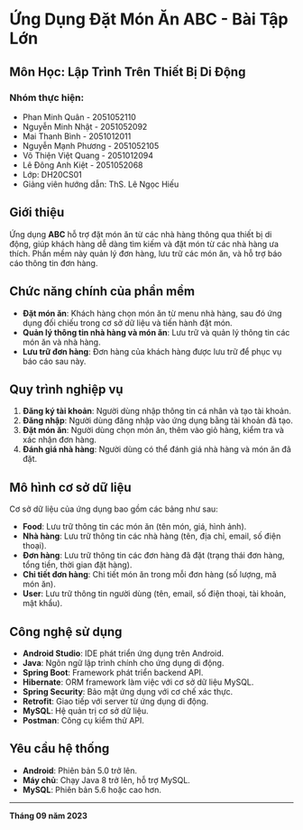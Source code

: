 # Ứng Dụng Đặt Món Ăn ABC - Bài Tập Lớn

## Môn Học: Lập Trình Trên Thiết Bị Di Động

### Nhóm thực hiện:
- Phan Minh Quân - 2051052110
- Nguyễn Minh Nhật - 2051052092
- Mai Thanh Bình - 2051012011
- Nguyễn Mạnh Phương - 2051052105
- Võ Thiện Việt Quang - 2051012094
- Lê Đông Anh Kiệt - 2051052068
- Lớp: DH20CS01
- Giảng viên hướng dẫn: ThS. Lê Ngọc Hiếu

## Giới thiệu

Ứng dụng **ABC** hỗ trợ đặt món ăn từ các nhà hàng thông qua thiết bị di động, giúp khách hàng dễ dàng tìm kiếm và đặt món từ các nhà hàng ưa thích. Phần mềm này quản lý đơn hàng, lưu trữ các món ăn, và hỗ trợ báo cáo thông tin đơn hàng.

## Chức năng chính của phần mềm

- **Đặt món ăn**: Khách hàng chọn món ăn từ menu nhà hàng, sau đó ứng dụng đối chiếu trong cơ sở dữ liệu và tiến hành đặt món.
- **Quản lý thông tin nhà hàng và món ăn**: Lưu trữ và quản lý thông tin các món ăn và nhà hàng.
- **Lưu trữ đơn hàng**: Đơn hàng của khách hàng được lưu trữ để phục vụ báo cáo sau này.

## Quy trình nghiệp vụ

1. **Đăng ký tài khoản**: Người dùng nhập thông tin cá nhân và tạo tài khoản.
2. **Đăng nhập**: Người dùng đăng nhập vào ứng dụng bằng tài khoản đã tạo.
3. **Đặt món ăn**: Người dùng chọn món ăn, thêm vào giỏ hàng, kiểm tra và xác nhận đơn hàng.
4. **Đánh giá nhà hàng**: Người dùng có thể đánh giá nhà hàng và món ăn đã đặt.

## Mô hình cơ sở dữ liệu

Cơ sở dữ liệu của ứng dụng bao gồm các bảng như sau:

- **Food**: Lưu trữ thông tin các món ăn (tên món, giá, hình ảnh).
- **Nhà hàng**: Lưu trữ thông tin các nhà hàng (tên, địa chỉ, email, số điện thoại).
- **Đơn hàng**: Lưu trữ thông tin các đơn hàng đã đặt (trạng thái đơn hàng, tổng tiền, thời gian đặt hàng).
- **Chi tiết đơn hàng**: Chi tiết món ăn trong mỗi đơn hàng (số lượng, mã món ăn).
- **User**: Lưu trữ thông tin người dùng (tên, email, số điện thoại, tài khoản, mật khẩu).

## Công nghệ sử dụng

- **Android Studio**: IDE phát triển ứng dụng trên Android.
- **Java**: Ngôn ngữ lập trình chính cho ứng dụng di động.
- **Spring Boot**: Framework phát triển backend API.
- **Hibernate**: ORM framework làm việc với cơ sở dữ liệu MySQL.
- **Spring Security**: Bảo mật ứng dụng với cơ chế xác thực.
- **Retrofit**: Giao tiếp với server từ ứng dụng di động.
- **MySQL**: Hệ quản trị cơ sở dữ liệu.
- **Postman**: Công cụ kiểm thử API.

## Yêu cầu hệ thống

- **Android**: Phiên bản 5.0 trở lên.
- **Máy chủ**: Chạy Java 8 trở lên, hỗ trợ MySQL.
- **MySQL**: Phiên bản 5.6 hoặc cao hơn.

---

**Tháng 09 năm 2023**
